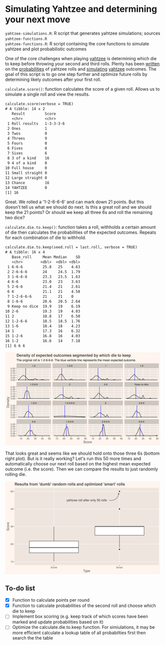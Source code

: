 # Simulating Yahtzee and determining your next move
`yahtzee-simulations.R`: R script that generates yahtzee simulations; sources `yahtzee-functions.R`\
`yahtzee-functions.R`: R script containing the core functions to simulate yahtzee and plot probabilistic outcomes

One of the core challenges when playing [yahtzee](https://en.wikipedia.org/wiki/Yahtzee) is determining which die to keep before throwing your second and third rolls. Plenty has been [written](http://mathworld.wolfram.com/Yahtzee.html) on the [probabilities](https://www.thoughtco.com/probability-of-rolling-a-yahtzee-3126593) of yahtzee rolls and [simulating](http://galsterhome.com/stats/Tutorial/SAS19.htm) [yahtzee](https://www.reddit.com/r/dataisbeautiful/comments/8vgxwl/simulating_10000_yahtzee_dice_throws_how_many/) outcomes. The goal of this script is to go one step further and optimize future rolls by determining likely outcomes after your first roll.

`calculate.score()`: function calculates the score of a given roll. Allows us to simulate a single roll and view the results.
```
calculate.score(verbose = TRUE)
# A tibble: 14 x 2
   Result         Score    
   <chr>          <chr>    
 1 Roll results   1-3-3-3-6
 2 Ones           1        
 3 Twos           0        
 4 Threes         9        
 5 Fours          0        
 6 Fives          0        
 7 Sixes          6       
 8 3 of a kind    16       
 9 4 of a kind    0        
10 Full house     0        
11 Small straight 0        
12 Large straight 0        
13 Chance         16       
14 YAHTZEE        0        
[1] 16
```

Great. We rolled a '1-2-6-6-6' and can mark down 21 points. But this doesn't tell us what we should do next. Is this a great roll and we should keep the 21 points? Or should we keep all three 6s and roll the remaining two dice?

`calculate.die.to.keep()`: function takes a roll, withholds a certain amount of die then calculates the probabilities of the expected outcomes. Repeats for each combination of die to withhold.

```
calculate.die.to.keep(seed.roll = last.roll, verbose = TRUE)
# A tibble: 16 x 4
   Base_roll     Mean Median    SD
   <chr>        <dbl>  <dbl> <dbl>
 1 6-6-6         25.8   25    4.63
 2 2-6-6-6       24     24.5  1.79
 3 1-6-6-6       23.3   23.5  1.63
 4 6-6           23.0   23    3.63
 5 2-6-6         21.4   21    2.61
 6 6             21.1   21    4.58
 7 1-2-6-6-6     21     21    0   
 8 1-6-6         20.6   20.5  2.64
 9 Keep no dice  19.9   19    6.19
10 2-6           19.3   19    4.03
11 2             18.8   17    6.50
12 1-2-6-6       18.5   18.5  1.76
13 1-6           18.4   18    4.23
14 1             17.3   16    6.32
15 1-2-6         16.8   16    4.03
16 1-2           16.6   14    7.18
[1] 6 6 6
```

![](Expected_roll_outcomes.png)

That looks great and seems like we should hold onto those three 6s (bottom right plot). But is it really working? Let's run this 50 more times and automatically choose our next roll based on the highest mean expected outcome (i.e. the score). Then we can compare the results to just randomly rolling die.

![](Smart_vs_Dumb_boxplot.png)


## To-do list
- [x] Function to calculate points per round
- [x] Function to calculate probabilities of the second roll and choose which die to keep
- [ ] Implement box scoring (e.g. keep track of which scores have been marked and update probabilities based on it)
- [ ] Optimize the calculate.die.to.keep function. For simiulations, it may be more efficient calculate a lookup table of all probabilties first then search the the table
